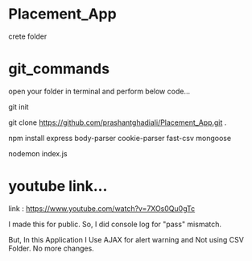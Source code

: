 # Placement_App

crete folder

# git_commands

open your folder in terminal and perform below code...

git init

git clone https://github.com/prashantghadiali/Placement_App.git .

npm install express body-parser cookie-parser fast-csv mongoose

nodemon index.js

# youtube link...
link : https://www.youtube.com/watch?v=7XOs0Qu0gTc

I made this for public. So, I did console log for "pass" mismatch.

But, In this Application I Use AJAX for alert warning and Not using CSV Folder. No more changes.



